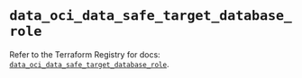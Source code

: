 # `data_oci_data_safe_target_database_role`

Refer to the Terraform Registry for docs: [`data_oci_data_safe_target_database_role`](https://registry.terraform.io/providers/oracle/oci/7.19.0/docs/data-sources/data_safe_target_database_role).
